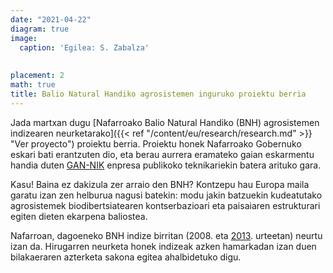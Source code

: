 ```yaml
---
date: "2021-04-22"
diagram: true
image:
  caption: 'Egilea: S. Zabalza'
  
  
placement: 2
math: true
title: Balio Natural Handiko agrosistemen inguruko proiektu berria 
---
```


Jada martxan dugu [Nafarroako Balio Natural Handiko (BNH) agrosistemen indizearen neurketarako]({{< ref "/content/eu/research/research.md" >}} "Ver proyecto") proiektu berria. Proiektu honek Nafarroako Gobernuko eskari bati erantzuten dio, eta berau aurrera eramateko gaian eskarmentu handia duten [GAN-NIK](https://gan-nik.es/) enpresa publikoko teknikariekin batera arituko gara.

Kasu! Baina ez dakizula zer arraio den BNH? Kontzepu hau Europa maila garatu izan zen helburua nagusi batekin: modu jakin batzuekin kudeatutako agrosistemek biodibertsiatearen kontserbazioari eta paisaiaren estrukturari egiten dieten ekarpena baliostea. 

Nafarroan, dagoeneko BNH indize birritan (2008. eta [2013](https://www.navarra.es/NR/rdonlyres/86815038-FE6D-404A-9A29-3C27FCCBF013/371833/SistemasdeAltoValorNaturalenNavarra2013.pdf). urteetan) neurtu izan da. Hirugarren neurketa honek indizeak azken hamarkadan izan duen bilakaeraren azterketa sakona egitea ahalbidetuko digu.

